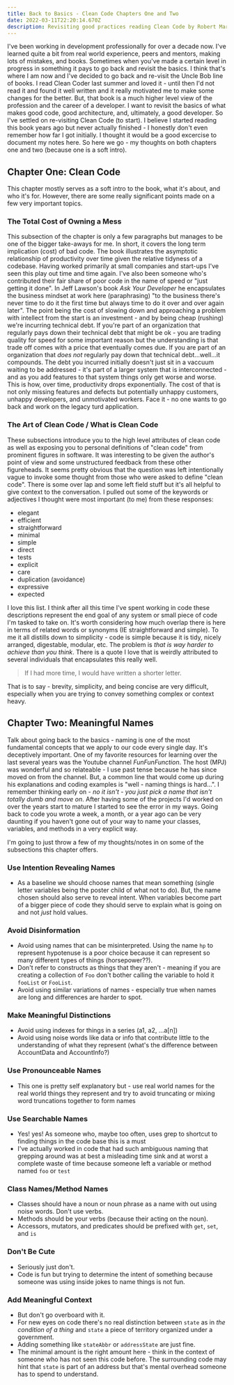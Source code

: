 ```yaml
---
title: Back to Basics - Clean Code Chapters One and Two 
date: 2022-03-11T22:20:14.670Z 
description: Revisiting good practices reading Clean Code by Robert Martin
---
```


I've been working in development professionally for over a decade now. I've learned quite a bit from real world experience, peers and mentors, making lots of mistakes, and books. Sometimes when you've made a certain level in progress in something it pays to go back and revisit the basics. I think that's where I am now and I've decided to go back and re-visit the Uncle Bob line of books. I read Clean Coder last summer and loved it - until then I'd not read it and found it well written and it really motivated me to make some changes for the better. But, that book is a much higher level view of the profession and the career of a developer. I want to revisit the basics of what makes good code, good architecture, and, ultimately, a good developer. So I've settled on re-visiting Clean Code (to start). I believe I started reading this book years ago but never actually finished - I honestly don't even remember how far I got initially. I thought it would be a good excercise to document my notes here. So here we go - my thoughts on both chapters one and two (because one is a soft intro).

## Chapter One: Clean Code

This chapter mostly serves as a soft intro to the book, what it's about, and who it's for. However, there are some really significant points made on a few very important topics.

### The Total Cost of Owning a Mess

This subsection of the chapter is only a few paragraphs but manages to be one of the bigger take-aways for me. In short, it covers the long term implication (cost) of bad code. The book illustrates the asymptotic relationship of productivity over time given the relative tidyness of a codebase. Having worked primarily at small companies and start-ups I've seen this play out time and time again. I've also been someone who's contributed their fair share of poor code in the name of speed or "just getting it done". In Jeff Lawson's book _Ask Your Developer_ he encapsulates the business mindset at work here (paraphrasing) "to the business there's never time to do it the first time but always time to do it over and over again later". The point being the cost of slowing down and approaching a problem with intellect from the start is an investment - and by being cheap (rushing) we're incurring technical debt. If you're part of an organization that regularly pays down their technical debt that might be ok - you are trading quality for speed for some important reason but the understanding is that trade off comes with a price that eventually comes due. If you are part of an organization that _does not_ regularly pay down that technical debt...well...it compounds. The debt you incurred initially doesn't just sit in a vaccuum waiting to be addressed - it's part of a larger system that is interconnected - and as you add features to that system things only get worse and worse. This is how, over time, productivity drops exponentially. The cost of that is not only missing features and defects but potentially unhappy customers, unhappy developers, and unmotivated workers. Face it - no one wants to go back and work on the legacy turd application. 

### The Art of Clean Code / What is Clean Code

These subsections introduce you to the high level attributes of clean code as well as exposing you to personal definitions of "clean code" from prominent figures in software. It was interesting to be given the author's point of view and some unstructured feedback from these other figureheads. It seems pretty obvious that the question was left intentionally vague to invoke some thought from those who were asked to define "clean code". There is some over lap and some left field stuff but it's all helpful to give context to the conversation. I pulled out some of the keywords or adjectives I thought were most important (to me) from these responses:

- elegant
- efficient
- straightforward
- minimal
- simple
- direct
- tests
- explicit
- care
- duplication (avoidance)
- expressive
- expected

I love this list. I think after all this time I've spent working in code these descriptions represent the end goal of any system or small piece of code I'm tasked to take on. It's worth considering how much overlap there is here in terms of related words or synonyms (IE straightforward and simple). To me it all distills down to simplicity - code is simple because it is tidy, nicely arranged, digestable, modular, etc. The problem is _that is way harder to achieve than you think_. There is a quote I love that is weirdly attributed to several individuals that encapsulates this really well.

> If I had more time, I would have written a shorter letter.

That is to say - brevity, simplicity, and being concise are very difficult, especially when you are trying to convey something complex or context heavy.

## Chapter Two: Meaningful Names

Talk about going back to the basics - naming is one of the most fundamental concepts that we apply to our code every single day. It's deceptively important. One of my favorite resources for learning over the last several years was the Youtube channel _FunFunFunction_. The host (MPJ) was wonderful and so relateable - I use past tense because he has since moved on from the channel. But, a common line that would come up during his explanations and coding examples is "well - naming things is hard...". I remember thinking early on - _no it isn't - you just pick a name that isn't totally dumb and move on_. After having some of the projects I'd worked on over the years start to mature I started to see the error in my ways. Going back to code you wrote a week, a month, or a year ago can be very daunting if you haven't gone out of your way to name your classes, variables, and methods in a very explicit way.

I'm going to just throw a few of my thoughts/notes in on some of the subsections this chapter offers.

### Use Intention Revealing Names
- As a baseline we should choose names that mean something (single letter variables being the poster child of what not to do). But, the name chosen should also serve to reveal intent. When variables become part of a bigger piece of code they should serve to explain what is going on and not _just_ hold values.

### Avoid Disinformation
- Avoid using names that can be misinterpreted. Using the name `hp` to represent hypotenuse is a poor choice because it can represent so many different types of things (horsepower??).
- Don't refer to constructs as things that they aren't - meaning if you are creating a collection of `Foo` don't bother calling the variable to hold it `fooList` or `FooList`.
- Avoid using similar variations of names - especially true when names are long and differences are harder to spot.

### Make Meaningful Distinctions
- Avoid using indexes for things in a series (a1, a2, ...a[n])
- Avoid using noise words like data or info that contribute little to the understanding of what they represent (what's the difference between AccountData and AccountInfo?)

### Use Pronounceable Names
- This one is pretty self explanatory but - use real world names for the real world things they represent and try to avoid truncating or mixing word truncations together to form names

### Use Searchable Names
- Yes! yes! As someone who, maybe too often, uses grep to shortcut to finding things in the code base this is a must
- I've actually worked in code that had such ambiguous naming that grepping around was at best a misleading time sink and at worst a complete waste of time because someone left a variable or method named `foo` or `test`

### Class Names/Method Names
- Classes should have a noun or noun phrase as a name with out using noise words. Don't use verbs.
- Methods should be your verbs (because their acting on the noun).
- Accessors, mutators, and predicates should be prefixed with `get`, `set`, and `is`

### Don't Be Cute
- Seriously just don't.
- Code is fun but trying to determine the intent of something because someone was using inside jokes to name things is not fun.

### Add Meaningful Context
- But don't go overboard with it.
- For new eyes on code there's no real distinction between `state` as in _the condition of a thing_ and `state` a piece of territory organized under a government.
- Adding something like `stateAbbr` or `addressState` are just fine.
- The minimal amount is the right amount here - think in the context of someone who has not seen this code before. The surrounding code may hint that `state` is part of an address but that's mental overhead someone has to spend to understand.
